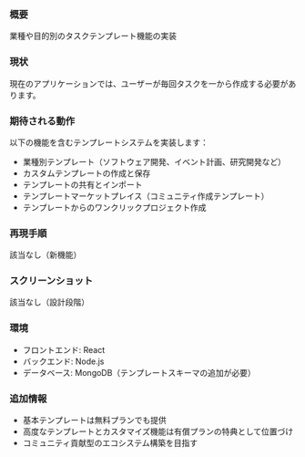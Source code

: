 ### 概要
業種や目的別のタスクテンプレート機能の実装

### 現状
現在のアプリケーションでは、ユーザーが毎回タスクを一から作成する必要があります。

### 期待される動作
以下の機能を含むテンプレートシステムを実装します：
- 業種別テンプレート（ソフトウェア開発、イベント計画、研究開発など）
- カスタムテンプレートの作成と保存
- テンプレートの共有とインポート
- テンプレートマーケットプレイス（コミュニティ作成テンプレート）
- テンプレートからのワンクリックプロジェクト作成

### 再現手順
該当なし（新機能）

### スクリーンショット
該当なし（設計段階）

### 環境
- フロントエンド: React
- バックエンド: Node.js
- データベース: MongoDB（テンプレートスキーマの追加が必要）

### 追加情報
- 基本テンプレートは無料プランでも提供
- 高度なテンプレートとカスタマイズ機能は有償プランの特典として位置づけ
- コミュニティ貢献型のエコシステム構築を目指す
